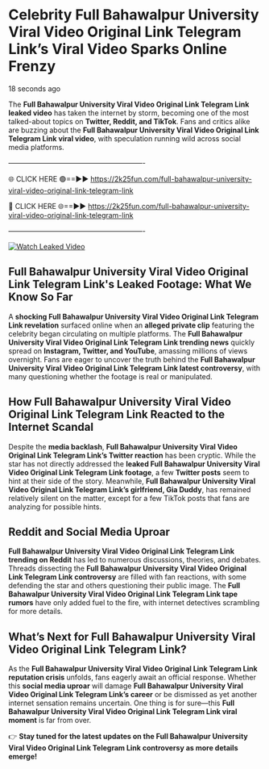 # Celebrity Full Bahawalpur University Viral Video Original Link Telegram Link’s Viral Video Sparks Online Frenzy

18 seconds ago

The **Full Bahawalpur University Viral Video Original Link Telegram Link leaked video** has taken the internet by storm, becoming one of the most talked-about topics on **Twitter, Reddit, and TikTok**. Fans and critics alike are buzzing about the **Full Bahawalpur University Viral Video Original Link Telegram Link viral video**, with speculation running wild across social media platforms.

———————————————————-

🌐 CLICK HERE 🟢==►► https://2k25fun.com/full-bahawalpur-university-viral-video-original-link-telegram-link

🔴 CLICK HERE 🌐==►► https://2k25fun.com/full-bahawalpur-university-viral-video-original-link-telegram-link

———————————————————-

[![Watch Leaked Video](https://miro.medium.com/v2/resize:fit:828/format:webp/1*cilzJN44JGOrTw9NJCrNHA.gif "Watch Leaked Video")](https://2k25fun.com/full-bahawalpur-university-viral-video-original-link-telegram-link)

## **Full Bahawalpur University Viral Video Original Link Telegram Link's Leaked Footage: What We Know So Far**  
A **shocking Full Bahawalpur University Viral Video Original Link Telegram Link revelation** surfaced online when an **alleged private clip** featuring the celebrity began circulating on multiple platforms. The **Full Bahawalpur University Viral Video Original Link Telegram Link trending news** quickly spread on **Instagram, Twitter, and YouTube**, amassing millions of views overnight. Fans are eager to uncover the truth behind the **Full Bahawalpur University Viral Video Original Link Telegram Link latest controversy**, with many questioning whether the footage is real or manipulated.  

## **How Full Bahawalpur University Viral Video Original Link Telegram Link Reacted to the Internet Scandal**  
Despite the **media backlash**, **Full Bahawalpur University Viral Video Original Link Telegram Link’s Twitter reaction** has been cryptic. While the star has not directly addressed the **leaked Full Bahawalpur University Viral Video Original Link Telegram Link footage**, a few **Twitter posts** seem to hint at their side of the story. Meanwhile, **Full Bahawalpur University Viral Video Original Link Telegram Link’s girlfriend, Gia Duddy**, has remained relatively silent on the matter, except for a few TikTok posts that fans are analyzing for possible hints.  

## **Reddit and Social Media Uproar**  
**Full Bahawalpur University Viral Video Original Link Telegram Link trending on Reddit** has led to numerous discussions, theories, and debates. Threads dissecting the **Full Bahawalpur University Viral Video Original Link Telegram Link controversy** are filled with fan reactions, with some defending the star and others questioning their public image. The **Full Bahawalpur University Viral Video Original Link Telegram Link tape rumors** have only added fuel to the fire, with internet detectives scrambling for more details.  

## **What’s Next for Full Bahawalpur University Viral Video Original Link Telegram Link?**  
As the **Full Bahawalpur University Viral Video Original Link Telegram Link reputation crisis** unfolds, fans eagerly await an official response. Whether this **social media uproar** will damage **Full Bahawalpur University Viral Video Original Link Telegram Link’s career** or be dismissed as yet another internet sensation remains uncertain. One thing is for sure—this **Full Bahawalpur University Viral Video Original Link Telegram Link viral moment** is far from over.  

👉 **Stay tuned for the latest updates on the Full Bahawalpur University Viral Video Original Link Telegram Link controversy as more details emerge!**  